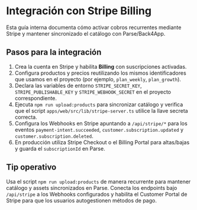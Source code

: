 # Integración con Stripe Billing

Esta guía interna documenta cómo activar cobros recurrentes mediante Stripe y mantener sincronizado el catálogo con Parse/Back4App.

## Pasos para la integración

1. Crea la cuenta en Stripe y habilita **Billing** con suscripciones activadas.
2. Configura productos y precios reutilizando los mismos identificadores que usamos en el proyecto (por ejemplo, `plan_weekly`, `plan_growth`).
3. Declara las variables de entorno `STRIPE_SECRET_KEY`, `STRIPE_PUBLISHABLE_KEY` y `STRIPE_WEBHOOK_SECRET` en el proyecto correspondiente.
4. Ejecuta `npm run upload:products` para sincronizar catálogo y verifica que el script `apps/web/src/lib/stripe-server.ts` utilice la llave secreta correcta.
5. Configura los Webhooks en Stripe apuntando a `/api/stripe/*` para los eventos `payment-intent.succeeded`, `customer.subscription.updated` y `customer.subscription.deleted`.
6. En producción utiliza Stripe Checkout o el Billing Portal para altas/bajas y guarda el `subscriptionId` en Parse.

## Tip operativo

Usa el script `npm run upload:products` de manera recurrente para mantener catálogo y assets sincronizados en Parse. Conecta los endpoints bajo `/api/stripe` a los Webhooks configurados y habilita el Customer Portal de Stripe para que los usuarios autogestionen métodos de pago.
